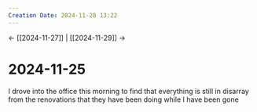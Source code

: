```yaml
---
Creation Date: 2024-11-28 13:22
---
```


<- [[2024-11-27]] | [[2024-11-29]]  ->

# 2024-11-25
I drove into the office this morning to find that everything is still in disarray from the renovations that they have been doing while I have been gone